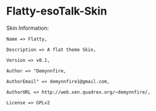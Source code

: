 Flatty-esoTalk-Skin
===================
Skin Information:

	Name => Flatty,
	
	Description => A flat theme Skin,
	
	Version => v0.1,
	
	Author => "Demynnfire,
	
	AuthorEmail" => demynnfire1@gmail.com,
	
	AuthorURL => http://web.xen.quadrex.org/~demynnfire/,
	
	License => GPLv2
